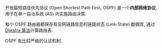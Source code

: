 开放最短路径优先协议 (Open Shortest Path First, OSPF) 是一个**内部网络协议**, 用于在单一自治系统 (AS) 内实施路由决策.

每个 OSPF 路由器都保存有全网链路信息的链路状态 (Link-State) 数据库, 通过 [Dijkstra 算法](../../Algorithm/图/最短路径算法.md)计算路由表.

OSPF 有比较严格的认证机制.